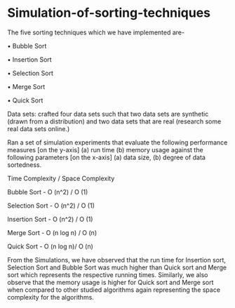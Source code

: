 # Simulation-of-sorting-techniques

 The five sorting techniques which we have implemented are-
 
• Bubble Sort

• Insertion Sort

• Selection Sort

• Merge Sort

• Quick Sort

Data sets: crafted four data sets such that two data sets are synthetic (drawn from a distribution) and two data sets that are real (research some real data sets online.)  

Ran a set of simulation experiments that evaluate the following performance measures [on the y-axis] (a) run time (b) memory usage against the following parameters [on the x-axis] (a) data size, (b) degree of data sortedness.

Time Complexity / Space Complexity

Bubble Sort           -        O (n^2) / O (1)

Selection Sort        -        O (n^2) / O (1)

Insertion Sort        -        O (n^2) / O (1)

Merge Sort            -        O (n log n) / O (n)

Quick Sort            -        O (n log n)/ O (n)

From the Simulations, we have observed that the run time for Insertion sort, Selection Sort and Bubble Sort was much higher than
Quick sort and Merge sort which represents the respective running times. Similarly, we also observe that the memory usage is
higher for Quick sort and Merge sort when compared to other studied algorithms again representing the space complexity for the
algorithms.
